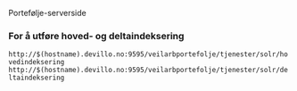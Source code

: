 Portefølje-serverside

### For å utføre hoved- og deltaindeksering
`http://$(hostname).devillo.no:9595/veilarbportefolje/tjenester/solr/hovedindeksering`
`http://$(hostname).devillo.no:9595/veilarbportefolje/tjenester/solr/deltaindeksering`